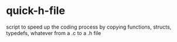 # quick-h-file

script to speed up the coding process by copying functions, structs, typedefs, whatever from a .c to a .h file
